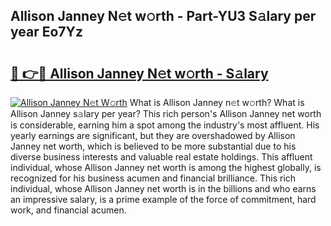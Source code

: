 ## Allison Janney N𝚎t w𝚘rth - Part-YU3 S𝚊lary per year Eo7Yz

# <h2><a href="http://gc2wa9.nevu.top/?p=Allison+Janney">🔗 👉🔴 Allison Janney N𝚎t w𝚘rth - S𝚊lary</a></h2>

[![Allison Janney N𝚎t W𝚘rth](https://i.imgur.com/Oavwk0R.jpeg)](http://gc2wa9.nevu.top/?p=Allison+Janney)
What is Allison Janney n𝚎t w𝚘rth? What is Allison Janney s𝚊lary per year?
This rich person's Allison Janney net worth is considerable, earning him a spot among the industry's most affluent. His yearly earnings are significant, but they are overshadowed by Allison Janney net worth, which is believed to be more substantial due to his diverse business interests and valuable real estate holdings. This affluent individual, whose Allison Janney net worth is among the highest globally, is recognized for his business acumen and financial brilliance. This rich individual, whose Allison Janney net worth is in the billions and who earns an impressive salary, is a prime example of the force of commitment, hard work, and financial acumen.
